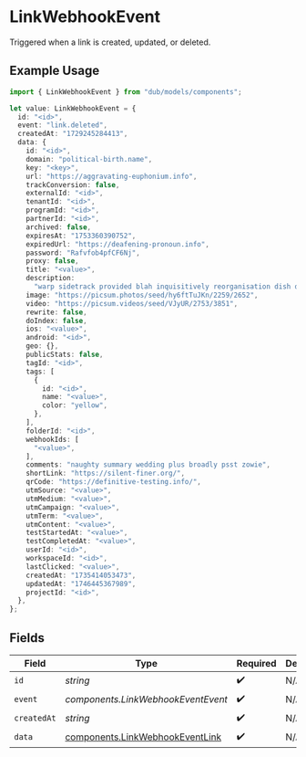 # LinkWebhookEvent

Triggered when a link is created, updated, or deleted.

## Example Usage

```typescript
import { LinkWebhookEvent } from "dub/models/components";

let value: LinkWebhookEvent = {
  id: "<id>",
  event: "link.deleted",
  createdAt: "1729245284413",
  data: {
    id: "<id>",
    domain: "political-birth.name",
    key: "<key>",
    url: "https://aggravating-euphonium.info",
    trackConversion: false,
    externalId: "<id>",
    tenantId: "<id>",
    programId: "<id>",
    partnerId: "<id>",
    archived: false,
    expiresAt: "1753360390752",
    expiredUrl: "https://deafening-pronoun.info",
    password: "Rafvfob4pfCF6Nj",
    proxy: false,
    title: "<value>",
    description:
      "warp sidetrack provided blah inquisitively reorganisation dish dash",
    image: "https://picsum.photos/seed/hy6ftTuJKn/2259/2652",
    video: "https://picsum.videos/seed/VJyUR/2753/3851",
    rewrite: false,
    doIndex: false,
    ios: "<value>",
    android: "<id>",
    geo: {},
    publicStats: false,
    tagId: "<id>",
    tags: [
      {
        id: "<id>",
        name: "<value>",
        color: "yellow",
      },
    ],
    folderId: "<id>",
    webhookIds: [
      "<value>",
    ],
    comments: "naughty summary wedding plus broadly psst zowie",
    shortLink: "https://silent-finer.org/",
    qrCode: "https://definitive-testing.info/",
    utmSource: "<value>",
    utmMedium: "<value>",
    utmCampaign: "<value>",
    utmTerm: "<value>",
    utmContent: "<value>",
    testStartedAt: "<value>",
    testCompletedAt: "<value>",
    userId: "<id>",
    workspaceId: "<id>",
    lastClicked: "<value>",
    createdAt: "1735414053473",
    updatedAt: "1746445367989",
    projectId: "<id>",
  },
};
```

## Fields

| Field                                                                              | Type                                                                               | Required                                                                           | Description                                                                        |
| ---------------------------------------------------------------------------------- | ---------------------------------------------------------------------------------- | ---------------------------------------------------------------------------------- | ---------------------------------------------------------------------------------- |
| `id`                                                                               | *string*                                                                           | :heavy_check_mark:                                                                 | N/A                                                                                |
| `event`                                                                            | *components.LinkWebhookEventEvent*                                                 | :heavy_check_mark:                                                                 | N/A                                                                                |
| `createdAt`                                                                        | *string*                                                                           | :heavy_check_mark:                                                                 | N/A                                                                                |
| `data`                                                                             | [components.LinkWebhookEventLink](../../models/components/linkwebhookeventlink.md) | :heavy_check_mark:                                                                 | N/A                                                                                |